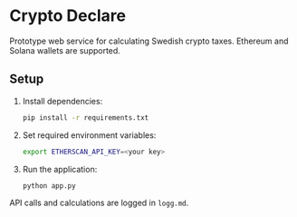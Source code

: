# Crypto Declare

Prototype web service for calculating Swedish crypto taxes.
Ethereum and Solana wallets are supported.

## Setup

1. Install dependencies:
   ```bash
   pip install -r requirements.txt
   ```
2. Set required environment variables:
   ```bash
   export ETHERSCAN_API_KEY=<your key>
   ```
3. Run the application:
   ```bash
   python app.py
   ```

API calls and calculations are logged in `logg.md`.

